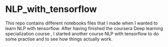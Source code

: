 # NLP_with_tensorflow
This repo contains different notebooks files that I made when I wanted to learn NLP with tensorflow.
After having finished the coursera Deep learning specialization course , I started another course NLP with tensorflow to do some practise and to see 
how things actually work. 
